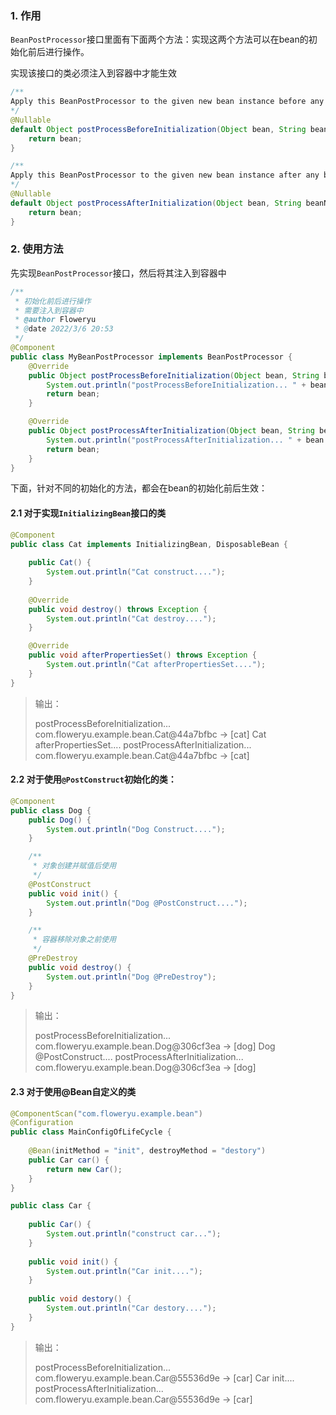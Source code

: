 ### 1. 作用

`BeanPostProcessor`接口里面有下面两个方法：实现这两个方法可以在bean的初始化前后进行操作。

实现该接口的类必须注入到容器中才能生效

```java
/**
Apply this BeanPostProcessor to the given new bean instance before any bean initialization callbacks (like InitializingBean's  afterPropertiesSet or a custom init-method). The bean will already be populated with property values. The returned bean instance may be a wrapper around the original.
*/
@Nullable
default Object postProcessBeforeInitialization(Object bean, String beanName) throws BeansException {
    return bean;
}

/**
Apply this BeanPostProcessor to the given new bean instance after any bean initialization callbacks (like InitializingBean's afterPropertiesSet or a custom init-method). The bean will already be populated with property values. The returned bean instance may be a wrapper around the original.
*/
@Nullable
default Object postProcessAfterInitialization(Object bean, String beanName) throws BeansException {
    return bean;
}
```

### 2. 使用方法

先实现`BeanPostProcessor`接口，然后将其注入到容器中

```java
/**
 * 初始化前后进行操作
 * 需要注入到容器中
 * @author Floweryu
 * @date 2022/3/6 20:53
 */
@Component
public class MyBeanPostProcessor implements BeanPostProcessor {
    @Override
    public Object postProcessBeforeInitialization(Object bean, String beanName) throws BeansException {
        System.out.println("postProcessBeforeInitialization... " + bean + " -> [" + beanName + "]");
        return bean;
    }

    @Override
    public Object postProcessAfterInitialization(Object bean, String beanName) throws BeansException {
        System.out.println("postProcessAfterInitialization... " + bean + " -> [" + beanName + "]");
        return bean;
    }
}
```

下面，针对不同的初始化的方法，都会在bean的初始化前后生效：

#### 2.1 对于实现`InitializingBean`接口的类

```java
@Component
public class Cat implements InitializingBean, DisposableBean {
    
    public Cat() {
        System.out.println("Cat construct....");
    }
    
    @Override
    public void destroy() throws Exception {
        System.out.println("Cat destroy....");
    }

    @Override
    public void afterPropertiesSet() throws Exception {
        System.out.println("Cat afterPropertiesSet....");
    }
}
```

> 输出：
>
> postProcessBeforeInitialization... com.floweryu.example.bean.Cat@44a7bfbc -> [cat]
> Cat afterPropertiesSet....
> postProcessAfterInitialization... com.floweryu.example.bean.Cat@44a7bfbc -> [cat]

#### 2.2 对于使用`@PostConstruct`初始化的类：

```java
@Component
public class Dog {
    public Dog() {
        System.out.println("Dog Construct....");
    }

    /**
     * 对象创建并赋值后使用
     */
    @PostConstruct
    public void init() {
        System.out.println("Dog @PostConstruct....");
    }

    /**
     * 容器移除对象之前使用
     */
    @PreDestroy
    public void destroy() {
        System.out.println("Dog @PreDestroy");
    }
}
```

> 输出：
>
> postProcessBeforeInitialization... com.floweryu.example.bean.Dog@306cf3ea -> [dog]
> Dog @PostConstruct....
> postProcessAfterInitialization... com.floweryu.example.bean.Dog@306cf3ea -> [dog]

#### 2.3 对于使用@Bean自定义的类

```java
@ComponentScan("com.floweryu.example.bean")
@Configuration
public class MainConfigOfLifeCycle {
    
    @Bean(initMethod = "init", destroyMethod = "destory")
    public Car car() {
        return new Car();
    }
}

public class Car {
    
    public Car() {
        System.out.println("construct car...");
    }
    
    public void init() {
        System.out.println("Car init....");
    }
    
    public void destory() {
        System.out.println("Car destory....");
    }
}
```

> 输出：
>
> postProcessBeforeInitialization... com.floweryu.example.bean.Car@55536d9e -> [car]
> Car init....
> postProcessAfterInitialization... com.floweryu.example.bean.Car@55536d9e -> [car]
